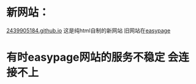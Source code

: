# 新网站：<a href="https://2439905184.github.io" target="_blank">
2439905184.github.io</a>
这是纯html自制的新网站 旧网站在<a href="sd">easypage</a>
# 有时easypage网站的服务不稳定 会连接不上
